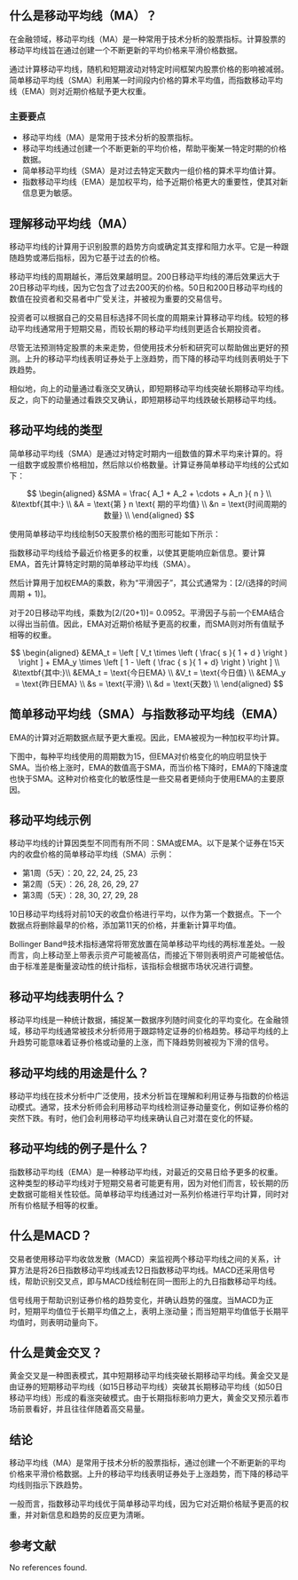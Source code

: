 ## 什么是移动平均线（MA）？

在金融领域，移动平均线（MA）是一种常用于技术分析的股票指标。计算股票的移动平均线旨在通过创建一个不断更新的平均价格来平滑价格数据。

通过计算移动平均线，随机和短期波动对特定时间框架内股票价格的影响被减弱。简单移动平均线（SMA）利用某一时间段内价格的算术平均值，而指数移动平均线（EMA）则对近期价格赋予更大权重。

### 主要要点

- 移动平均线（MA）是常用于技术分析的股票指标。
- 移动平均线通过创建一个不断更新的平均价格，帮助平衡某一特定时期的价格数据。
- 简单移动平均线（SMA）是对过去特定天数内一组价格的算术平均值计算。
- 指数移动平均线（EMA）是加权平均，给予近期价格更大的重要性，使其对新信息更为敏感。

## 理解移动平均线（MA）

移动平均线的计算用于识别股票的趋势方向或确定其支撑和阻力水平。它是一种跟随趋势或滞后指标，因为它基于过去的价格。

移动平均线的周期越长，滞后效果越明显。200日移动平均线的滞后效果远大于20日移动平均线，因为它包含了过去200天的价格。50日和200日移动平均线的数值在投资者和交易者中广受关注，并被视为重要的交易信号。

投资者可以根据自己的交易目标选择不同长度的周期来计算移动平均线。较短的移动平均线通常用于短期交易，而较长期的移动平均线则更适合长期投资者。

尽管无法预测特定股票的未来走势，但使用技术分析和研究可以帮助做出更好的预测。上升的移动平均线表明证券处于上涨趋势，而下降的移动平均线则表明处于下跌趋势。

相似地，向上的动量通过看涨交叉确认，即短期移动平均线突破长期移动平均线。反之，向下的动量通过看跌交叉确认，即短期移动平均线跌破长期移动平均线。

## 移动平均线的类型

简单移动平均线（SMA）是通过对特定时期内一组数值的算术平均来计算的。将一组数字或股票价格相加，然后除以价格数量。计算证券简单移动平均线的公式如下：

$$ \begin{aligned} &SMA = \frac{ A_1 + A_2 + \cdots + A_n }{ n } \\ &\textbf{其中:} \\ &A = \text{第 } n \text{ 期的平均值} \\ &n = \text{时间周期的数量} \\ \end{aligned} $$

使用简单移动平均线绘制50天股票价格的图形可能如下所示：

指数移动平均线给予最近价格更多的权重，以使其更能响应新信息。要计算EMA，首先计算特定时期的简单移动平均线（SMA）。

然后计算用于加权EMA的乘数，称为“平滑因子”，其公式通常为：[2/(选择的时间周期 + 1)]。

对于20日移动平均线，乘数为[2/(20+1)]= 0.0952。平滑因子与前一个EMA结合以得出当前值。因此，EMA对近期价格赋予更高的权重，而SMA则对所有值赋予相等的权重。

$$ \begin{aligned} &EMA_t = \left [ V_t \times \left ( \frac{ s }{ 1 + d } \right ) \right ] + EMA_y \times \left [ 1 - \left ( \frac { s }{ 1 + d} \right ) \right ] \\ &\textbf{其中:}\\ &EMA_t = \text{今日EMA} \\ &V_t = \text{今日值} \\ &EMA_y = \text{昨日EMA} \\ &s = \text{平滑} \\ &d = \text{天数} \\ \end{aligned} $$

## 简单移动平均线（SMA）与指数移动平均线（EMA）

EMA的计算对近期数据点赋予更大重视。因此，EMA被视为一种加权平均计算。

下图中，每种平均线使用的周期数为15，但EMA对价格变化的响应明显快于SMA。当价格上涨时，EMA的数值高于SMA，而当价格下降时，EMA的下降速度也快于SMA。这种对价格变化的敏感性是一些交易者更倾向于使用EMA的主要原因。

## 移动平均线示例

移动平均线的计算因类型不同而有所不同：SMA或EMA。以下是某个证券在15天内的收盘价格的简单移动平均线（SMA）示例：

- 第1周（5天）：20, 22, 24, 25, 23
- 第2周（5天）：26, 28, 26, 29, 27
- 第3周（5天）：28, 30, 27, 29, 28

10日移动平均线将对前10天的收盘价格进行平均，以作为第一个数据点。下一个数据点将删除最早的价格，添加第11天的价格，并重新计算平均值。

Bollinger Band®技术指标通常将带宽放置在简单移动平均线的两标准差处。一般而言，向上移动至上带表示资产可能被高估，而接近下带则表明资产可能被低估。由于标准差是衡量波动性的统计指标，该指标会根据市场状况进行调整。

## 移动平均线表明什么？

移动平均线是一种统计数据，捕捉某一数据序列随时间变化的平均变化。在金融领域，移动平均线通常被技术分析师用于跟踪特定证券的价格趋势。移动平均线的上升趋势可能意味着证券价格或动量的上涨，而下降趋势则被视为下滑的信号。

## 移动平均线的用途是什么？

移动平均线在技术分析中广泛使用，技术分析旨在理解和利用证券与指数的价格运动模式。通常，技术分析师会利用移动平均线检测证券动量变化，例如证券价格的突然下跌。有时，他们会利用移动平均线来确认自己对潜在变化的怀疑。

## 移动平均线的例子是什么？

指数移动平均线（EMA）是一种移动平均线，对最近的交易日给予更多的权重。这种类型的移动平均线对于短期交易者可能更有用，因为对他们而言，较长期的历史数据可能相关性较低。简单移动平均线通过对一系列价格进行平均计算，同时对所有价格赋予相等的权重。

## 什么是MACD？

交易者使用移动平均收敛发散（MACD）来监视两个移动平均线之间的关系，计算方法是将26日指数移动平均线减去12日指数移动平均线。MACD还采用信号线，帮助识别交叉点，即与MACD线绘制在同一图形上的九日指数移动平均线。

信号线用于帮助识别证券价格的趋势变化，并确认趋势的强度。当MACD为正时，短期平均值位于长期平均值之上，表明上涨动量；而当短期平均值低于长期平均值时，则表明动量向下。

## 什么是黄金交叉？

黄金交叉是一种图表模式，其中短期移动平均线突破长期移动平均线。黄金交叉是由证券的短期移动平均线（如15日移动平均线）突破其长期移动平均线（如50日移动平均线）形成的看涨突破模式。由于长期指标影响力更大，黄金交叉预示着市场前景看好，并且往往伴随着高交易量。

## 结论

移动平均线（MA）是常用于技术分析的股票指标，通过创建一个不断更新的平均价格来平滑价格数据。上升的移动平均线表明证券处于上涨趋势，而下降的移动平均线则指示下跌趋势。

一般而言，指数移动平均线优于简单移动平均线，因为它对近期价格赋予更高的权重，并对新信息和趋势的反应更为清晰。

## 参考文献

No references found.